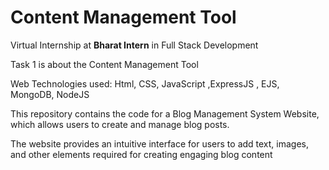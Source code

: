 ﻿# Content Management Tool

 
Virtual Internship at **Bharat Intern** in Full Stack Development

Task 1 is about the Content Management Tool

Web Technologies used: Html, CSS, JavaScript ,ExpressJS , EJS, MongoDB, NodeJS

This repository contains the code for a Blog Management System Website, which allows users to create and manage blog posts.

The website provides an intuitive interface for users to add text, images, and other elements required for creating engaging blog content
